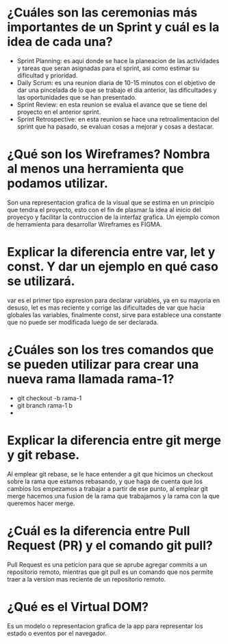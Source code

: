 # ¿Cuáles son las ceremonias más importantes de un Sprint y cuál es la idea de cada una?

+ Sprint Planning: es aqui donde se hace la planeacion de las actividades y tareas que seran asignadas para el sprint, asi como estimar su dificultad y prioridad.
+ Daily Scrum: es una reunion diaria de 10-15 minutos con el objetivo de dar una pincelada de lo que se trabajo el dia anterior, las dificultades y las oportunidades que se han presentado.
+ Sprint Review: en esta reunion se evalua el avance que se tiene del proyecto en el anterior sprint.
+ Sprint Retrospective: en esta reunion se hace una retroalimentacion del sprint que ha pasado, se evaluan cosas a mejorar y cosas a destacar.

# ¿Qué son los Wireframes? Nombra al menos una herramienta que podamos utilizar.

Son una representacion grafica de la visual que se estima en un principio que tendra el proyecto, esto con el fin de plasmar la idea al inicio del proyecyo y facilitar la contruccion de la interfaz grafica. Un ejemplo comon de herramienta para desarrollar Wireframes es FIGMA.

# Explicar la diferencia entre var, let y const. Y dar un ejemplo en qué caso se utilizará.

var es el primer tipo expresion para declarar variables, ya en su mayoria en desuso, let es mas reciente y corrige las dificultades de var que hacia globales las variables, finalmente const, sirve para establece una constante que no puede ser modificada luego de ser declarada.

# ¿Cuáles son los tres comandos que se pueden utilizar para crear una nueva rama llamada rama-1?

+ git checkout -b rama-1
+ git branch rama-1 b
+ 

# Explicar la diferencia entre git merge y git rebase.

Al emplear git rebase, se le hace entender a git que hicimos un checkout sobre la rama que estamos rebasando, y que haga de cuenta que los cambios los empezamos a trabajar a partir de ese punto, al emplear git merge hacemos una fusion de la rama que trabajamos y la rama con la que queremos hacer merge.

# ¿Cuál es la diferencia entre Pull Request (PR) y el comando git pull?

Pull Request es una peticion para que se aprube agregar commits a un repositorio remoto, mientras que git pull es un comando que nos permite traer a la version mas reciente de un repositorio remoto.

# ¿Qué es el Virtual DOM?

Es un modelo o representacion grafica de la app para representar los estado o eventos por el navegador.
